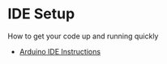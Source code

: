 # IDE Setup
How to get your code up and running quickly

* [Arduino IDE Instructions](https://github.com/InstaNFC/IDE-Setup/blob/main/Arduino%20IDE.md)

